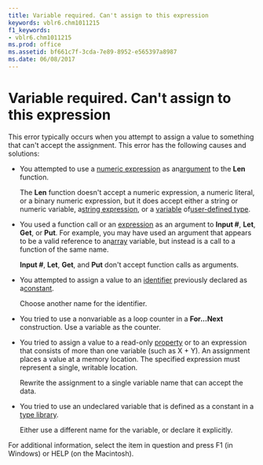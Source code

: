 ```yaml
---
title: Variable required. Can't assign to this expression
keywords: vblr6.chm1011215
f1_keywords:
- vblr6.chm1011215
ms.prod: office
ms.assetid: bf661c7f-3cda-7e89-8952-e565397a8987
ms.date: 06/08/2017
---
```



# Variable required. Can't assign to this expression

This error typically occurs when you attempt to assign a value to something that can't accept the assignment. This error has the following causes and solutions:



- You attempted to use a [numeric expression](vbe-glossary.md) as an[argument](vbe-glossary.md) to the **Len** function.
    
    The **Len** function doesn't accept a numeric expression, a numeric literal, or a binary numeric expression, but it does accept either a string or numeric variable, a[string expression](vbe-glossary.md), or a [variable](vbe-glossary.md) of[user-defined type](vbe-glossary.md).
    
- You used a function call or an [expression](vbe-glossary.md) as an argument to **Input #**, **Let**, **Get**, or **Put**. For example, you may have used an argument that appears to be a valid reference to an[array](vbe-glossary.md) variable, but instead is a call to a function of the same name.
    
    **Input #**, **Let**, **Get**, and **Put** don't accept function calls as arguments.
    
- You attempted to assign a value to an [identifier](vbe-glossary.md) previously declared as a[constant](vbe-glossary.md).
    
    Choose another name for the identifier.
    
- You tried to use a nonvariable as a loop counter in a **For...Next** construction. Use a variable as the counter.
    
- You tried to assign a value to a read-only [property](vbe-glossary.md) or to an expression that consists of more than one variable (such as X + Y). An assignment places a value at a memory location. The specified expression must represent a single, writable location.
    
    Rewrite the assignment to a single variable name that can accept the data.
    
- You tried to use an undeclared variable that is defined as a constant in a [type library](vbe-glossary.md).
    
    Either use a different name for the variable, or declare it explicitly.
    

For additional information, select the item in question and press F1 (in Windows) or HELP (on the Macintosh).

